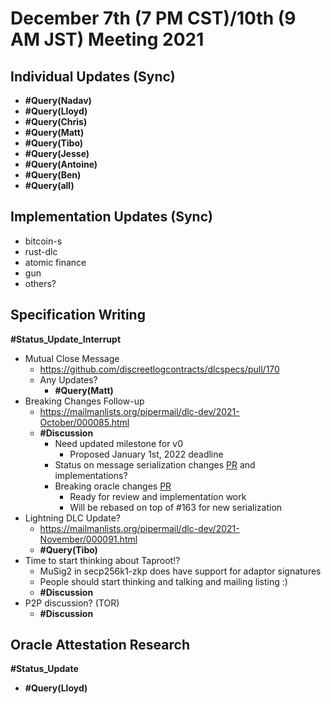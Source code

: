 # December 7th (7 PM CST)/10th (9 AM JST) Meeting 2021

## Individual Updates (Sync)

* **#Query(Nadav)**
* **#Query(Lloyd)**
* **#Query(Chris)**
* **#Query(Matt)**
* **#Query(Tibo)**
* **#Query(Jesse)**
* **#Query(Antoine)**
* **#Query(Ben)**
* **#Query(all)**

## Implementation Updates (Sync)

* bitcoin-s
* rust-dlc
* atomic finance
* gun
* others?

## Specification Writing

**#Status_Update_Interrupt**

* Mutual Close Message
  * https://github.com/discreetlogcontracts/dlcspecs/pull/170
  * Any Updates?
    * **#Query(Matt)**
* Breaking Changes Follow-up
  * https://mailmanlists.org/pipermail/dlc-dev/2021-October/000085.html
  * **#Discussion**
    * Need updated milestone for v0
      * Proposed January 1st, 2022 deadline
    * Status on message serialization changes [PR](https://github.com/discreetlogcontracts/dlcspecs/pull/163) and implementations?
    * Breaking oracle changes [PR](https://github.com/discreetlogcontracts/dlcspecs/pull/167)
      * Ready for review and implementation work
      * Will be rebased on top of #163 for new serialization
* Lightning DLC Update?
  * https://mailmanlists.org/pipermail/dlc-dev/2021-November/000091.html
  * **#Query(Tibo)**
* Time to start thinking about Taproot!?
  * MuSig2 in secp256k1-zkp does have support for adaptor signatures
  * People should start thinking and talking and mailing listing :)
  * **#Discussion**
* P2P discussion? (TOR)
  * **#Discussion**

## Oracle Attestation Research

**#Status_Update**

* **#Query(Lloyd)**

